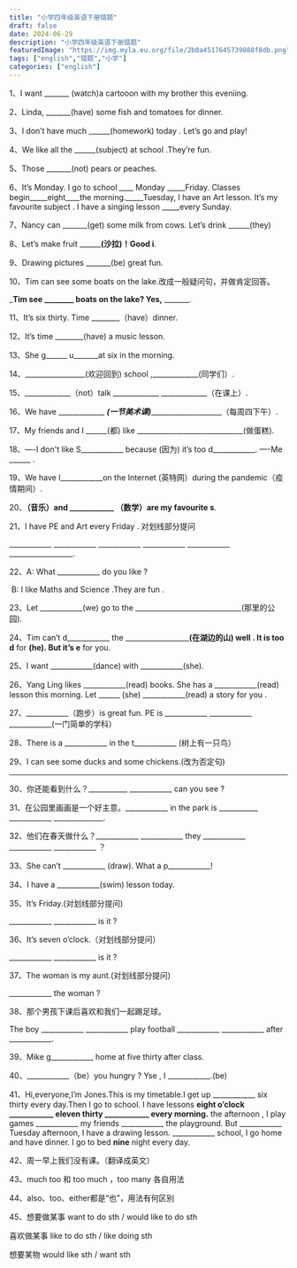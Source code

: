 ```yaml
---
title: "小学四年级英语下册错题"
draft: false
date: 2024-06-29
description: "小学四年级英语下册错题"
featuredImage: "https://img.myla.eu.org/file/2b0a4517645739888f8db.png"
tags: ["english","错题","小学"]
categories: ["english"]
---
```




1、I want _______ (watch)a cartooon with my brother this eveniing.

2、Linda, _______(have) some fish and tomatoes for dinner.

3、I don’t have much ______(homework) today . Let’s go and play!

4、We like all the ______(subject) at school .They’re fun.

5、Those _______(not) pears or peaches.

6、It’s Monday. I go to school ____ Monday _____Friday. Classes begin_____eight____the morning._____Tuesday, I have an Art lesson. It’s my favourite subject . I have a singing lesson _____every Sunday.

7、Nancy can _______(get) some milk from cows. Let’s drink ______(they)

8、Let’s make fruit ____________(沙拉)！Good i______.

9、Drawing pictures _______(be) great fun.

10、Tim can see some boats on the lake.改成一般疑问句，并做肯定回答。

_______Tim see ________ boats on the lake? Yes,______  _______.

11、It’s six thirty. Time ________（have）dinner.

12、It’s time ________(have) a music lesson.

13、She g______ u_______at six in the morning.

14、_________________(欢迎回到) school ,_____________(同学们）.

15、_____________（not）talk _____________ _____________（在课上）.

16、We have _____________ _____________(一节美术课)_________________________________（每周四下午）.

17、My friends and I ______(都) like ______________________________(做蛋糕).

18、—-I don't like S____________ because (因为) it’s too d____________.  —-Me ______ .

19、We have l____________on the Internet (英特网）during the pandemic（疫情期间）.

20、____________（音乐）and ____________ （数学）are my favourite s____________.

21、I have PE and Art every Friday . 对划线部分提问

____________ ____________ ____________ ____________ ____________ __________________.

22、A: What ____________ do you like ?

​        B: I like Maths and Science .They are fun .

23、Let ____________(we) go to the ______________________________(那里的公园).

24、Tim can’t d____________ the ______________________________(在湖边的山) well . It is too d____________ for ______(he). But it’s e______ for you.

25、I want ____________(dance) with ____________(she).

26、Yang Ling likes ____________(read) books. She has a ____________(read) lesson this morning. Let ______ (she) ____________(read) a story for you .

27、____________（跑步）is great fun. PE is ____________ ____________ ____________(一门简单的学科）

28、There is a ____________ in the t____________  (树上有一只鸟）

29、I can see some ducks and some chickens.(改为否定句)

________________________________________________________________________

30、你还能看到什么？___________ ____________ can you see ?

31、在公园里画画是一个好主意。____________ in the park is ___________ ____________ ______________.

32、他们在春天做什么？____________ ____________ they ____________ ____________ ____________ ？

33、She can’t ____________ (draw). What a p____________!

34、I have a ____________(swim) lesson today.

35、It’s Friday.(对划线部分提问)

____________ ____________ is it ?

36、It’s seven o’clock.（对划线部分提问）

____________ ____________ is it ?

37、The woman is my aunt.(对划线部分提问)

____________ the woman ?

38、那个男孩下课后喜欢和我们一起踢足球。

The boy ____________ ____________ play football ____________ ____________ after ____________.

39、Mike g____________ home at five thirty after class.

40、____________（be）you hungry ? Yse , I ____________.(be)

41、Hi,everyone,I’m Jones.This is my timetable.I get up ____________ six thirty every day.Then I go to school. I have lessons ____________eight o’clock ____________ eleven thirty ____________ every morning.____________ the afternoon , I play games ____________ my friends ____________ the playground. But ____________ Tuesday afternoon, I have a drawing lesson. ____________ school, I go home and have dinner. I go to bed ____________nine____________ night every day.

42、周一早上我们没有课。（翻译成英文）

43、much too 和 too much ，too many  各自用法

44、also、too、either都是“也”，用法有何区别

45、想要做某事  want to do sth  /  would like to do sth

  喜欢做某事 like to do sth / like doing sth

  想要某物  would like sth / want sth
